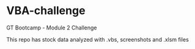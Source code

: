 # VBA-challenge
GT Bootcamp - Module 2 Challenge

This repo has stock data analyzed with .vbs, screenshots and .xlsm files 
